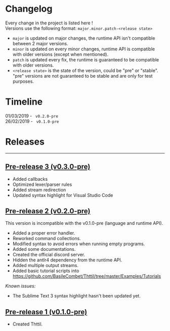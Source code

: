 # Changelog

Every change in the project is listed here !  
Versions use the following format: ``major.minor.patch-<release state>``  
* ``major`` is updated on major changes, the runtime API isn't compatible between 2 major versions.  
* ``minor`` is updated on every minor changes, runtime API is compatible with older versions (except when mentioned).
* ``patch`` is updated every fix, the runtime is guaranteed to be compatible with older versions.
* ``<release state>`` is the state of the version, could be "pre" or "stable". "pre" versions are not guaranteed to be stable and are only for test purposes. 

# Timeline

01/03/2019 - `` v0.2.0-pre``  
26/02/2019 - `` v0.1.0-pre``

# Releases

---

## [Pre-release 3 (v0.3.0-pre)](https://github.com/BasileCombet/Thttil/releases/tag/v0.3.0-pre)

* Added callbacks
* Optimized lexer/parser rules
* Added stream redirection
* Updated syntax highlight for Visual Studio Code

## [Pre-release 2 (v0.2.0-pre)](https://github.com/BasileCombet/Thttil/releases/tag/v0.2.0-pre)

This version is incompatible with the v0.1.0-pre (language and runtime API). 

* Added a proper error handler.
* Reworked command collections.
* Modified syntax to avoid errors when running empty programs.
* Added some documentations.
* Created the official discord server.
* Hidden the antlr4 dependency from the runtime API.
* Added multiple output streams.
* Added basic tutorial scripts into https://github.com/BasileCombet/Thttil/tree/master/Examples/Tutorials

*Known issues:*

* The Sublime Text 3 syntax highlight hasn't been updated yet.

## [Pre-release 1 (v0.1.0-pre)](https://github.com/BasileCombet/Thttil/releases/tag/v0.1)

* Created Thttil.